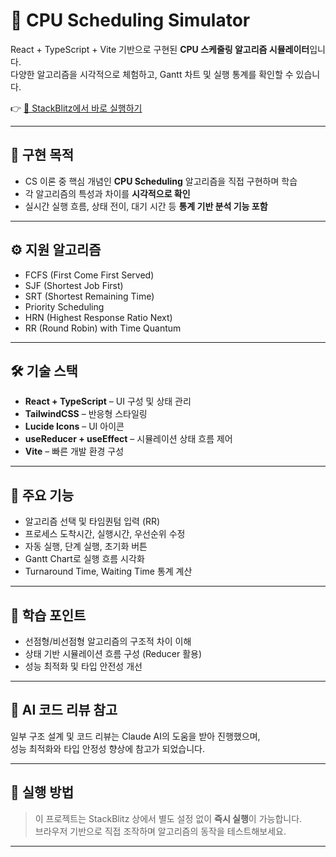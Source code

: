 # 🧠 CPU Scheduling Simulator

React + TypeScript + Vite 기반으로 구현된 **CPU 스케줄링 알고리즘 시뮬레이터**입니다.  
다양한 알고리즘을 시각적으로 체험하고, Gantt 차트 및 실행 통계를 확인할 수 있습니다.

👉 [🔗 StackBlitz에서 바로 실행하기](https://stackblitz.com/edit/vitejs-vite-twrqnvig?file=README.md)

---

## 🎯 구현 목적

- CS 이론 중 핵심 개념인 **CPU Scheduling** 알고리즘을 직접 구현하며 학습
- 각 알고리즘의 특성과 차이를 **시각적으로 확인**
- 실시간 실행 흐름, 상태 전이, 대기 시간 등 **통계 기반 분석 기능 포함**

---

## ⚙️ 지원 알고리즘

- FCFS (First Come First Served)
- SJF (Shortest Job First)
- SRT (Shortest Remaining Time)
- Priority Scheduling
- HRN (Highest Response Ratio Next)
- RR (Round Robin) with Time Quantum

---

## 🛠 기술 스택

- **React + TypeScript** – UI 구성 및 상태 관리
- **TailwindCSS** – 반응형 스타일링
- **Lucide Icons** – UI 아이콘
- **useReducer + useEffect** – 시뮬레이션 상태 흐름 제어
- **Vite** – 빠른 개발 환경 구성

---

## 🧪 주요 기능

- 알고리즘 선택 및 타임퀀텀 입력 (RR)
- 프로세스 도착시간, 실행시간, 우선순위 수정
- 자동 실행, 단계 실행, 초기화 버튼
- Gantt Chart로 실행 흐름 시각화
- Turnaround Time, Waiting Time 통계 계산

---

## 🧠 학습 포인트

- 선점형/비선점형 알고리즘의 구조적 차이 이해
- 상태 기반 시뮬레이션 흐름 구성 (Reducer 활용)
- 성능 최적화 및 타입 안전성 개선

---

## 🤖 AI 코드 리뷰 참고

일부 구조 설계 및 코드 리뷰는 Claude AI의 도움을 받아 진행했으며,  
성능 최적화와 타입 안정성 향상에 참고가 되었습니다.

---

## 📌 실행 방법

> 이 프로젝트는 StackBlitz 상에서 별도 설정 없이 **즉시 실행**이 가능합니다.  
> 브라우저 기반으로 직접 조작하며 알고리즘의 동작을 테스트해보세요.

---